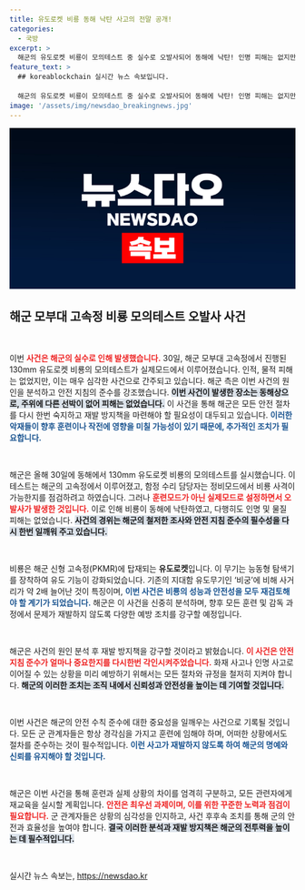```yaml
---
title: 유도로켓 비룡 동해 낙탄 사고의 전말 공개!
categories:
  - 국방
excerpt: >
  해군의 유도로켓 비룡이 모의테스트 중 실수로 오발사되어 동해에 낙탄! 인명 피해는 없지만, 안전 지침 미준수로 인한 경각심이 커지고 있다. 해군의 재발 방지 대책은? 클릭해 확인하세요!
feature_text: >
  ## koreablockchain 실시간 뉴스 속보입니다.

  해군의 유도로켓 비룡이 모의테스트 중 실수로 오발사되어 동해에 낙탄! 인명 피해는 없지만, 안전 지침 미준수로 인한 경각심이 커지고 있다. 해군의 재발 방지 대책은? 클릭해 확인하세요!
image: '/assets/img/newsdao_breakingnews.jpg'
---
```


<p><img src="/assets/img/newsdao_breakingnews.jpg" alt="koreablockchain 속보" /></p>

<h2 data-ke-size="size26">해군 모부대 고속정 비룡 모의테스트 오발사 사건</h2>

<p data-ke-size="size16">&nbsp;</p>

<p>이번 <b><span style="color: #ee2323;">사건은 해군의 실수로 인해 발생했습니다.</span></b> 30일, 해군 모부대 고속정에서 진행된 130mm 유도로켓 비룡의 모의테스트가 실제모드에서 이루어졌습니다. 인적, 물적 피해는 없었지만, 이는 매우 심각한 사건으로 간주되고 있습니다. 해군 측은 이번 사건의 원인을 분석하고 안전 지침의 준수를 강조했습니다. <b><span style="background-color: #21538527;">이번 사건이 발생한 장소는 동해상으로, 주위에 다른 선박이 없어 피해는 없었습니다.</span></b> 이 사건을 통해 해군은 모든 안전 절차를 다시 한번 숙지하고 재발 방지책을 마련해야 할 필요성이 대두되고 있습니다. <b><span style="color: #1a5490;">이러한 악재들이 향후 훈련이나 작전에 영향을 미칠 가능성이 있기 때문에, 추가적인 조치가 필요합니다.</span></b></p>

<p data-ke-size="size16">&nbsp;</p>

<p>해군은 올해 30일에 동해에서 130mm 유도로켓 비룡의 모의테스트를 실시했습니다. 이 테스트는 해군의 고속정에서 이루어졌고, 함정 수리 담당자는 정비모드에서 비룡 사격이 가능한지를 점검하려고 하였습니다. 그러나 <b><span style="color: #ee2323;">훈련모드가 아닌 실제모드로 설정하면서 오발사가 발생한 것입니다.</span></b> 이로 인해 비룡이 동해에 낙탄하였고, 다행히도 인명 및 물질 피해는 없었습니다. <b><span style="background-color: #21538527;">사건의 경위는 해군의 철저한 조사와 안전 지침 준수의 필수성을 다시 한번 일깨워 주고 있습니다.</span></b></p>

<p data-ke-size="size16">&nbsp;</p>

<p>비룡은 해군 신형 고속정(PKMR)에 탑재되는 <b>유도로켓</b>입니다. 이 무기는 능동형 탐색기를 장착하여 유도 기능이 강화되었습니다. 기존의 지대함 유도무기인 ‘비궁’에 비해 사거리가 약 2배 늘어난 것이 특징이며, <b><span style="color: #1a5490;">이번 사건은 비룡의 성능과 안전성을 모두 재검토해야 할 계기가 되었습니다.</span></b> 해군은 이 사건을 신중히 분석하며, 향후 모든 훈련 및 감독 과정에서 문제가 재발하지 않도록 다양한 예방 조치를 강구할 예정입니다.</p>

<p data-ke-size="size16">&nbsp;</p>

<p>해군은 사건의 원인 분석 후 재발 방지책을 강구할 것이라고 밝혔습니다. <b><span style="color: #ee2323;">이 사건은 안전 지침 준수가 얼마나 중요한지를 다시한번 각인시켜주었습니다.</span></b> 화재 사고나 인명 사고로 이어질 수 있는 상황을 미리 예방하기 위해서는 모든 절차와 규정을 철저히 지켜야 합니다. <b><span style="background-color: #21538527;">해군의 이러한 조치는 조직 내에서 신뢰성과 안전성을 높이는 데 기여할 것입니다.</span></b> </p>

<p data-ke-size="size16">&nbsp;</p>

<p>이번 사건은 해군의 안전 수칙 준수에 대한 중요성을 일깨우는 사건으로 기록될 것입니다. 모든 군 관계자들은 항상 경각심을 가지고 훈련에 임해야 하며, 어떠한 상황에서도 절차를 준수하는 것이 필수적입니다. <b><span style="color: #1a5490;">이런 사고가 재발하지 않도록 하여 해군의 명예와 신뢰를 유지해야 할 것입니다.</span></b> </p>

<p data-ke-size="size16">&nbsp;</p>

<p>해군은 이번 사건을 통해 훈련과 실제 상황의 차이를 엄격히 구분하고, 모든 관련자에게 재교육을 실시할 계획입니다. <b><span style="color: #ee2323;">안전은 최우선 과제이며, 이를 위한 꾸준한 노력과 점검이 필요합니다.</span></b> 군 관계자들은 상황의 심각성을 인지하고, 사건 후후속 조치를 통해 군의 안전과 효율성을 높여야 합니다. <b><span style="background-color: #21538527;">결국 이러한 분석과 재발 방지책은 해군의 전투력을 높이는 데 필수적입니다.</span></b> </p>

<p data-ke-size="size16">&nbsp;</p>
실시간 뉴스 속보는, <a href="https://newsdao.kr" rel="dofollow">https://newsdao.kr</a>


